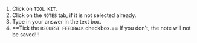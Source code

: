 <div class="indented">
<panel type="danger" header="**Answering follow-up questions:**" minimized>

<pic src="images/examplify-feedback.png" width="350"></pic>

1. Click on `TOOL KIT`.
2. Click on the `NOTES` tab, if it is not selected already.
3. Type in your answer in the text box.
4. ==Tick the `REQUEST FEEDBACK` checkbox.== <span class="text-danger">If you don't, the note will not be saved!!!</span>

</panel><p/>
</div>
